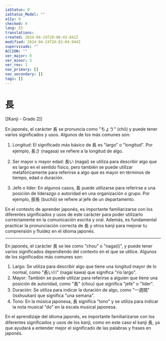 ```yaml
---
iaStatus: 0
iaStatus_Model: ""
a11y: 0
checked: 0
lang: ES
translations: 
created: 2024-04-24T20:00:43.841Z
modified: 2024-04-24T20:02:04.944Z
supervisado: ""
ACCION: ""
ver_major: 0
ver_minor: 3
ver_rev: 1
nav_primary: []
nav_secondary: []
tags: []
---
```

# 長

[[Kanji - Grado 2]]

En japonés, el carácter 長 se pronuncia como "ちょう" (chō) y puede tener varios significados y usos. Algunos de los más comunes son:

1. Longitud: El significado más básico de 長 es "largo" o "longitud". Por ejemplo, 長さ (nagasa) se refiere a la longitud de algo.

2. Ser mayor o mayor edad: 長い (nagai) se utiliza para describir algo que es largo en el sentido físico, pero también se puede utilizar metafóricamente para referirse a algo que es mayor en términos de tiempo, edad o duración.

3. Jefe o líder: En algunos casos, 長 puede utilizarse para referirse a una posición de liderazgo o autoridad en una organización o grupo. Por ejemplo, 部長 (buchō) se refiere al jefe de un departamento.

En el contexto de aprender japonés, es importante familiarizarse con los diferentes significados y usos de este carácter para poder utilizarlo correctamente en la comunicación escrita y oral. Además, es fundamental practicar la pronunciación correcta de 長 y otros kanji para mejorar tu comprensión y fluidez en el idioma japonés.


---

En japonés, el carácter 長 se lee como "chou" o "naga(i)", y puede tener varios significados dependiendo del contexto en el que se utilice. Algunos de los significados más comunes son:

1. Largo: Se utiliza para describir algo que tiene una longitud mayor de lo normal, como "長い川" (nagai kawa) que significa "río largo".
2. Mayor: También se puede utilizar para referirse a alguien que tiene una posición de autoridad, como "長" (chou) que significa "jefe" o "líder".
3. Duración: Se utiliza para indicar la duración de algo, como "一週間" (isshuukan) que significa "una semana".
4. Tono: En la música japonesa, 長 significa "tono" y se utiliza para indicar la nota musical "do" en la escala musical japonesa.

En el aprendizaje del idioma japonés, es importante familiarizarse con los diferentes significados y usos de los kanji, como en este caso el kanji 長, ya que ayudará a entender mejor el significado de las palabras y frases en japonés.
